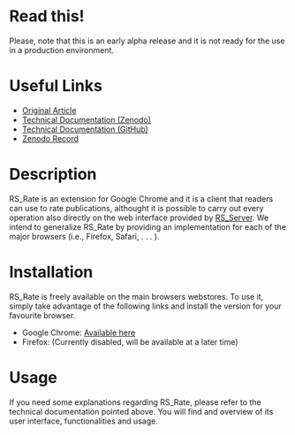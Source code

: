 <h1>Read this!</h1>

Please, note that this is an early alpha release and it is not ready for the use in a production environment.

<h1>Useful Links</h1>

- <a href="https://zenodo.org/record/1446468">Original Article</a>
- <a href="https://zenodo.org/record/1452397">Technical Documentation (Zenodo)</a>
- <a href="https://github.com/Miccighel/Readersourcing-2.0-TechnicalDocumentation"> Technical Documentation (GitHub)</a>
- <a href="https://doi.org/10.5281/zenodo.1442599">Zenodo Record</a>

<h1>Description</h1>

RS_Rate is an extension for Google Chrome and it is a client that readers can use to rate publications, althought it is possible to carry out every operation also directly on the web interface provided by <a href="https://github.com/Miccighel/Readersourcing-2.0-RS_Server">RS_Server</a>. We intend to generalize RS_Rate by providing an implementation for each of the major browsers (i.e., Firefox, Safari, . . . ).

<h1>Installation</h1>

RS_Rate is freely available on the main browsers webstores. To use it, simply take advantage of the following links and install the version for your favourite browser.

- Google Chrome: <a href="https://chrome.google.com/webstore/detail/readersourcing-20-rsrate/hlkdlngpijhdkbdlhmgeemffaoacjagg?hl=it">Available here</a>
- Firefox: (Currently disabled, will be available at a later time)

<h1>Usage</h1>

If you need some explanations regarding RS_Rate, please refer to the technical documentation pointed above. You will find and overview of its user interface, functionalities and usage.
